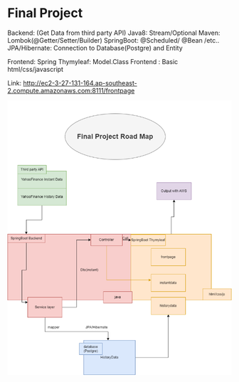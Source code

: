 # Final Project

Backend: (Get Data from third party API)
Java8: Stream/Optional
Maven: Lombok(@Getter/Setter/Builder)
SpringBoot: @Scheduled/ @Bean /etc..
JPA/Hibernate: Connection to Database(Postgre) and Entity

Frontend:
Spring Thymyleaf: Model.Class
Frontend : Basic html/css/javascript

Link: http://ec2-3-27-131-164.ap-southeast-2.compute.amazonaws.com:8111/frontpage

![alt text](<img/Final Project.png>)